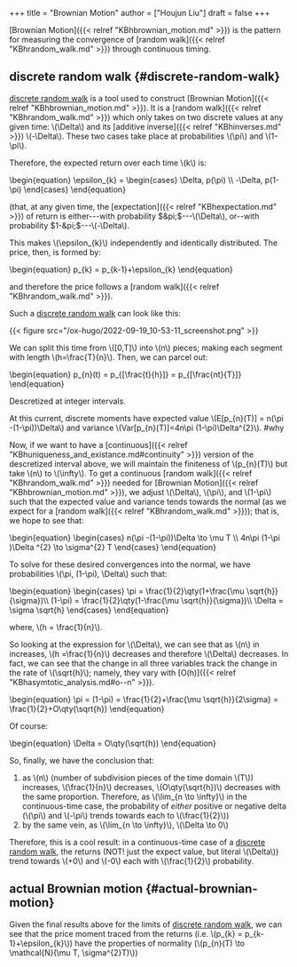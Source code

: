 +++
title = "Brownian Motion"
author = ["Houjun Liu"]
draft = false
+++

[Brownian Motion]({{< relref "KBhbrownian_motion.md" >}}) is the pattern for measuring the convergence of [random walk]({{< relref "KBhrandom_walk.md" >}}) through continuous timing.


## discrete random walk {#discrete-random-walk}

[discrete random walk](#discrete-random-walk) is a tool used to construct [Brownian Motion]({{< relref "KBhbrownian_motion.md" >}}). It is a [random walk]({{< relref "KBhrandom_walk.md" >}}) which only takes on two discrete values at any given time: \\(\Delta\\) and its [additive inverse]({{< relref "KBhinverses.md" >}}) \\(-\Delta\\). These two cases take place at probabilities \\(\pi\\) and \\(1-\pi\\).

Therefore, the expected return over each time \\(k\\) is:

\begin{equation}
\epsilon\_{k} = \begin{cases}
\Delta, p(\pi) \\\\
-\Delta, p(1-\pi)
\end{cases}
\end{equation}

(that, at any given time, the [expectation]({{< relref "KBhexpectation.md" >}}) of return is either---with probability $&pi;$---\\(\Delta\\), or--with probability $1-&pi;$---\\(-\Delta\\).

This makes \\(\epsilon\_{k}\\) independently and identically distributed. The price, then, is formed by:

\begin{equation}
p\_{k} = p\_{k-1}+\epsilon\_{k}
\end{equation}

and therefore the price follows a [random walk]({{< relref "KBhrandom_walk.md" >}}).

Such a [discrete random walk](#discrete-random-walk) can look like this:

{{< figure src="/ox-hugo/2022-09-19_10-53-11_screenshot.png" >}}

We can split this time from \\([0,T]\\) into \\(n\\) pieces; making each segment with length \\(h=\frac{T}{n}\\). Then, we can parcel out:

\begin{equation}
p\_{n}(t) = p\_{[\frac{t}{h}]} = p\_{[\frac{nt}{T}]}
\end{equation}

Descretized at integer intervals.

At this current, discrete moments have expected value \\(E[p\_{n}(T)] = n(\pi -(1-\pi))\Delta\\) and variance \\(Var[p\_{n}(T)]=4n\pi (1-\pi)\Delta^{2}\\). #why

Now, if we want to have a [continuous]({{< relref "KBhuniqueness_and_existance.md#continuity" >}}) version of the descretized interval above, we will maintain the finiteness of \\(p\_{n}(T)\\) but take \\(n\\) to \\(\infty\\). To get a continuous [random walk]({{< relref "KBhrandom_walk.md" >}}) needed for [Brownian Motion]({{< relref "KBhbrownian_motion.md" >}}), we adjust \\(\Delta\\), \\(\pi\\), and \\(1-\pi\\) such that the expected value and variance tends towards the normal (as we expect for a [random walk]({{< relref "KBhrandom_walk.md" >}})); that is, we hope to see that:

\begin{equation}
\begin{cases}
n(\pi -(1-\pi))\Delta \to \mu T \\\\
4n\pi (1-\pi )\Delta ^{2} \to \sigma^{2} T
\end{cases}
\end{equation}

To solve for these desired convergences into the normal, we have probabilities \\(\pi, (1-\pi), \Delta\\) such that:

\begin{equation}
\begin{cases}
\pi = \frac{1}{2}\qty(1+\frac{\mu \sqrt{h}}{\sigma})\\\\
(1-\pi) = \frac{1}{2}\qty(1-\frac{\mu \sqrt{h}}{\sigma})\\\\
\Delta = \sigma \sqrt{h}
\end{cases}
\end{equation}

where, \\(h = \frac{1}{n}\\).

So looking at the expression for \\(\Delta\\), we can see that as \\(n\\) in increases, \\(h =\frac{1}{n}\\) decreases and therefore \\(\Delta\\) decreases. In fact, we can see that the change in all three variables track the change in the rate of \\(\sqrt{h}\\); namely, they vary with [O(h)]({{< relref "KBhasymtotic_analysis.md#o--n" >}}).

\begin{equation}
\pi = (1-\pi) = \frac{1}{2}+\frac{\mu \sqrt{h}}{2\sigma} =  \frac{1}{2}+O\qty(\sqrt{h})
\end{equation}

Of course:

\begin{equation}
\Delta = O\qty(\sqrt{h})
\end{equation}

So, finally, we have the conclusion that:

1.  as \\(n\\) (number of subdivision pieces of the time domain \\(T\\)) increases, \\(\frac{1}{n}\\) decreases, \\(O\qty(\sqrt{h})\\) decreases with the same proportion. Therefore, as \\(\lim\_{n \to \infty}\\) in the continuous-time case, the probability of _either_ positive or negative delta (\\(\pi\\) and \\(-\pi\\) trends towards each to \\(\frac{1}{2}\\))
2.  by the same vein, as \\(\lim\_{n \to \infty}\\), \\(\Delta \to 0\\)

Therefore, this is a cool result: in a continuous-time case of a [discrete random walk](#discrete-random-walk), the returns (NOT! just the expect value, but literal \\(\Delta\\)) trend towards \\(+0\\) and \\(-0\\) each with \\(\frac{1}{2}\\) probability.


## actual Brownian motion {#actual-brownian-motion}

Given the final results above for the limits of [discrete random walk](#discrete-random-walk), we can see that the price moment traced from the returns (i.e. \\(p\_{k} = p\_{k-1}+\epsilon\_{k}\\)) have the properties of normality (\\(p\_{n}(T) \to \mathcal{N}(\mu T, \sigma^{2}T)\\))